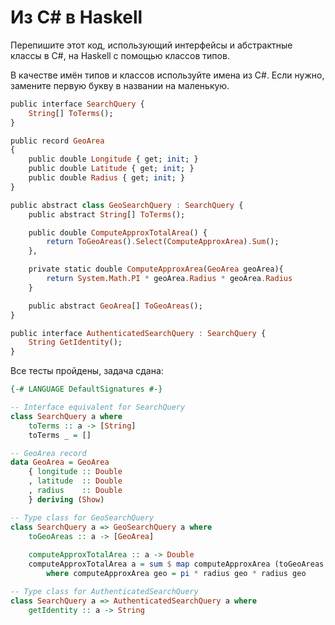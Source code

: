 # Из C# в Haskell

Перепишите этот код, использующий интерфейсы и абстрактные классы в C#, на Haskell с помощью классов типов.

В качестве имён типов и классов используйте имена из C#. Если нужно, замените первую букву в названии на маленькую.

```hs
public interface SearchQuery {
    String[] ToTerms();
}

public record GeoArea
{
    public double Longitude { get; init; }
    public double Latitude { get; init; }
    public double Radius { get; init; }
}

public abstract class GeoSearchQuery : SearchQuery {
    public abstract String[] ToTerms();

    public double ComputeApproxTotalArea() {
        return ToGeoAreas().Select(ComputeApproxArea).Sum();
    },

    private static double ComputeApproxArea(GeoArea geoArea){
        return System.Math.PI * geoArea.Radius * geoArea.Radius
    }

    public abstract GeoArea[] ToGeoAreas();
}

public interface AuthenticatedSearchQuery : SearchQuery {
    String GetIdentity();
}
```


Все тесты пройдены, задача сдана:
```hs
{-# LANGUAGE DefaultSignatures #-}

-- Interface equivalent for SearchQuery
class SearchQuery a where
    toTerms :: a -> [String]
    toTerms _ = []

-- GeoArea record
data GeoArea = GeoArea
    { longitude :: Double
    , latitude  :: Double
    , radius    :: Double
    } deriving (Show)

-- Type class for GeoSearchQuery
class SearchQuery a => GeoSearchQuery a where
    toGeoAreas :: a -> [GeoArea]
    
    computeApproxTotalArea :: a -> Double
    computeApproxTotalArea a = sum $ map computeApproxArea (toGeoAreas a)
        where computeApproxArea geo = pi * radius geo * radius geo

-- Type class for AuthenticatedSearchQuery
class SearchQuery a => AuthenticatedSearchQuery a where
    getIdentity :: a -> String
```

